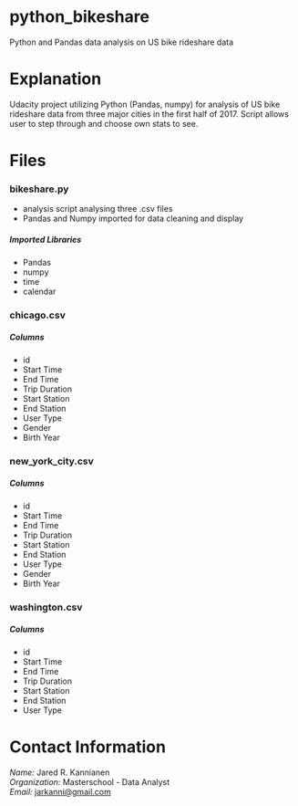 # python_bikeshare
Python and Pandas data analysis on US bike rideshare data


# Explanation
Udacity project utilizing Python (Pandas, numpy) for analysis of US bike rideshare data from three major cities in the first half of 2017.  Script allows user to step through and choose own stats to see.


# Files
### bikeshare.py
- analysis script analysing three .csv files
- Pandas and Numpy imported for data cleaning and display

##### Imported Libraries
- Pandas
- numpy
- time
- calendar


### chicago.csv
##### Columns
  - id
  - Start Time
  - End Time
  - Trip Duration
  - Start Station
  - End Station
  - User Type
  - Gender
  - Birth Year

### new_york_city.csv
##### Columns
  - id
  - Start Time
  - End Time
  - Trip Duration
  - Start Station
  - End Station
  - User Type
  - Gender
  - Birth Year

### washington.csv
##### Columns
  - id
  - Start Time
  - End Time
  - Trip Duration
  - Start Station
  - End Station
  - User Type


# Contact Information
_Name:_ Jared R. Kannianen
<br />
_Organization:_ Masterschool - Data Analyst
<br />
_Email:_ jarkanni@gmail.com
